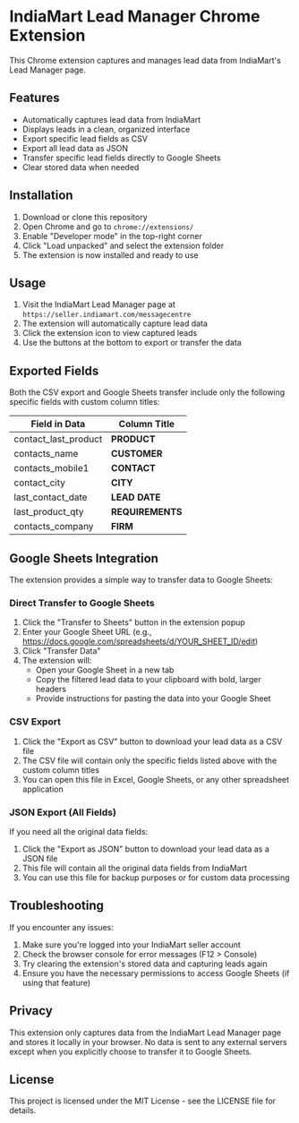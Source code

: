 # IndiaMart Lead Manager Chrome Extension

This Chrome extension captures and manages lead data from IndiaMart's Lead Manager page.

## Features

- Automatically captures lead data from IndiaMart
- Displays leads in a clean, organized interface
- Export specific lead fields as CSV
- Export all lead data as JSON
- Transfer specific lead fields directly to Google Sheets
- Clear stored data when needed

## Installation

1. Download or clone this repository
2. Open Chrome and go to `chrome://extensions/`
3. Enable "Developer mode" in the top-right corner
4. Click "Load unpacked" and select the extension folder
5. The extension is now installed and ready to use

## Usage

1. Visit the IndiaMart Lead Manager page at `https://seller.indiamart.com/messagecentre`
2. The extension will automatically capture lead data
3. Click the extension icon to view captured leads
4. Use the buttons at the bottom to export or transfer the data

## Exported Fields

Both the CSV export and Google Sheets transfer include only the following specific fields with custom column titles:

| Field in Data        | Column Title     |
| -------------------- | ---------------- |
| contact_last_product | **PRODUCT**      |
| contacts_name        | **CUSTOMER**     |
| contacts_mobile1     | **CONTACT**      |
| contact_city         | **CITY**         |
| last_contact_date    | **LEAD DATE**    |
| last_product_qty     | **REQUIREMENTS** |
| contacts_company     | **FIRM**         |

## Google Sheets Integration

The extension provides a simple way to transfer data to Google Sheets:

### Direct Transfer to Google Sheets

1. Click the "Transfer to Sheets" button in the extension popup
2. Enter your Google Sheet URL (e.g., https://docs.google.com/spreadsheets/d/YOUR_SHEET_ID/edit)
3. Click "Transfer Data"
4. The extension will:
   - Open your Google Sheet in a new tab
   - Copy the filtered lead data to your clipboard with bold, larger headers
   - Provide instructions for pasting the data into your Google Sheet

### CSV Export

1. Click the "Export as CSV" button to download your lead data as a CSV file
2. The CSV file will contain only the specific fields listed above with the custom column titles
3. You can open this file in Excel, Google Sheets, or any other spreadsheet application

### JSON Export (All Fields)

If you need all the original data fields:

1. Click the "Export as JSON" button to download your lead data as a JSON file
2. This file will contain all the original data fields from IndiaMart
3. You can use this file for backup purposes or for custom data processing

## Troubleshooting

If you encounter any issues:

1. Make sure you're logged into your IndiaMart seller account
2. Check the browser console for error messages (F12 > Console)
3. Try clearing the extension's stored data and capturing leads again
4. Ensure you have the necessary permissions to access Google Sheets (if using that feature)

## Privacy

This extension only captures data from the IndiaMart Lead Manager page and stores it locally in your browser. No data is sent to any external servers except when you explicitly choose to transfer it to Google Sheets.

## License

This project is licensed under the MIT License - see the LICENSE file for details.
